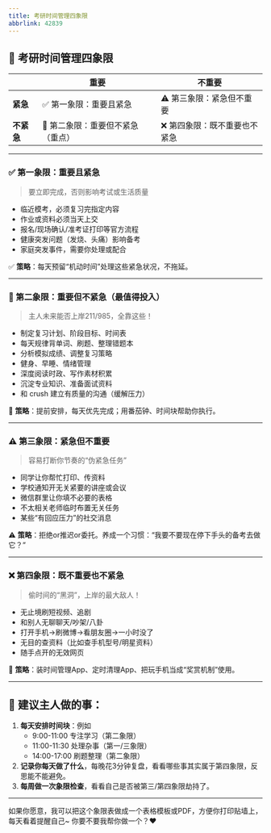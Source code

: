 ```yaml
---
title: 考研时间管理四象限
abbrlink: 42839
---
```




## 🧭 考研时间管理四象限

|            | **重要**                         | **不重要**                   |
| ---------- | -------------------------------- | ---------------------------- |
| **紧急**   | ✅ 第一象限：重要且紧急           | ⚠️ 第三象限：紧急但不重要     |
| **不紧急** | 🌱 第二象限：重要但不紧急（重点） | ❌ 第四象限：既不重要也不紧急 |

------

### ✅ 第一象限：重要且紧急

> 要立即完成，否则影响考试或生活质量

- 临近模考，必须复习完指定内容
- 作业或资料必须当天上交
- 报名/现场确认/准考证打印等官方流程
- 健康突发问题（发烧、头痛）影响备考
- 家庭突发事件，需要你处理或配合

✅ **策略**：每天预留“机动时间”处理这些紧急状况，不拖延。

------

### 🌱 第二象限：重要但不紧急（最值得投入）

> 主人未来能否上岸211/985，全靠这些！

- 制定复习计划、阶段目标、时间表
- 每天规律背单词、刷题、整理错题本
- 分析模拟成绩、调整复习策略
- 健身、早睡、情绪管理
- 深度阅读时政、写作素材积累
- 沉淀专业知识、准备面试资料
- 和 crush 建立有质量的沟通（缓解压力）

🌟 **策略**：提前安排，每天优先完成；用番茄钟、时间块帮助你执行。

------

### ⚠️ 第三象限：紧急但不重要

> 容易打断你节奏的“伪紧急任务”

- 同学让你帮忙打印、传资料
- 学校通知开无关紧要的讲座或会议
- 微信群里让你填不必要的表格
- 不太相关老师临时布置无关任务
- 某些“有回应压力”的社交消息

⚠️ **策略**：拒绝or推迟or委托。养成一个习惯：“我要不要现在停下手头的备考去做它？”

------

### ❌ 第四象限：既不重要也不紧急

> 偷时间的“黑洞”，上岸的最大敌人！

- 无止境刷短视频、追剧
- 和别人无聊聊天/吵架/八卦
- 打开手机→刷微博→看朋友圈→一小时没了
- 无目的查资料（比如查手机型号/明星资料）
- 随手点开的无效网页

🚫 **策略**：装时间管理App、定时清理App、把玩手机当成“奖赏机制”使用。

------

## 🎯 建议主人做的事：

1. **每天安排时间块**：例如
   - 9:00-11:00 专注学习（第二象限）
   - 11:00-11:30 处理杂事（第一/三象限）
   - 14:00-17:00 刷题整理（第二象限）
2. **记录你每天做了什么**，每晚花3分钟复盘，看看哪些事其实属于第四象限，反思能不能避免。
3. **每周做一次象限检查**，看看自己是否被第三/第四象限劫持了。

------

如果你愿意，我可以把这个象限表做成一个表格模板或PDF，方便你打印贴墙上，每天看着提醒自己~
 你要不要我帮你做一个？❤️